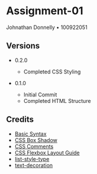 # Assignment-01

Johnathan Donnelly • 100922051

## Versions

* 0.2.0
    * Completed CSS Styling

* 0.1.0
    * Initial Commit
    * Completed HTML Structure

## Credits
* [Basic Syntax](https://www.markdownguide.org/basic-syntax/)
* [CSS Box Shadow](https://css-tricks.com/snippets/css/css-box-shadow/)
* [CSS Comments](https://www.w3schools.com/css/css_comments.asp)
* [CSS Flexbox Layout Guide](https://css-tricks.com/snippets/css/a-guide-to-flexbox/)
* [list-style-type](https://developer.mozilla.org/en-US/docs/Web/CSS/list-style-type)
* [text-decoration](https://developer.mozilla.org/en-US/docs/Web/CSS/text-decoration)